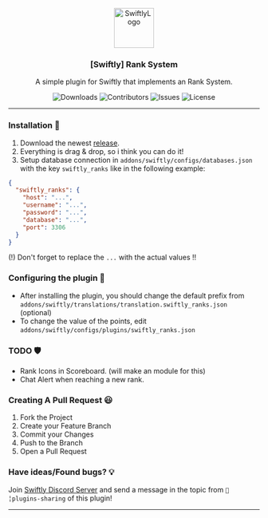 <p align="center">
  <a href="https://github.com/swiftly-solution/swiftly_rank">
    <img src="https://cdn.swiftlycs2.net/swiftly-logo.png" alt="SwiftlyLogo" width="80" height="80">
  </a>

  <h3 align="center">[Swiftly] Rank System</h3>

  <p align="center">
    A simple plugin for Swiftly that implements an Rank System.
    <br/>
  </p>
</p>

<p align="center">
  <img src="https://img.shields.io/github/downloads/swiftly-solution/swiftly_rank/total" alt="Downloads"> 
  <img src="https://img.shields.io/github/contributors/swiftly-solution/swiftly_rank?color=dark-green" alt="Contributors">
  <img src="https://img.shields.io/github/issues/swiftly-solution/swiftly_rank" alt="Issues">
  <img src="https://img.shields.io/github/license/swiftly-solution/swiftly_rank" alt="License">
</p>

---

### Installation 👀

1. Download the newest [release](https://github.com/swiftly-solution/swiftly_rank/releases).
2. Everything is drag & drop, so i think you can do it!
3. Setup database connection in `addons/swiftly/configs/databases.json` with the key `swiftly_ranks` like in the following example:

```json
{
  "swiftly_ranks": {
    "host": "...",
    "username": "...",
    "password": "...",
    "database": "...",
    "port": 3306
  }
}
```

(!) Don't forget to replace the `...` with the actual values !!

### Configuring the plugin 🧐

- After installing the plugin, you should change the default prefix from `addons/swiftly/translations/translation.swiftly_ranks.json` (optional)
- To change the value of the points, edit `addons/swiftly/configs/plugins/swiftly_ranks.json`

### TODO 🛡️

- Rank Icons in Scoreboard. (will make an module for this)
- Chat Alert when reaching a new rank.

### Creating A Pull Request 😃

1. Fork the Project
2. Create your Feature Branch
3. Commit your Changes
4. Push to the Branch
5. Open a Pull Request

### Have ideas/Found bugs? 💡

Join [Swiftly Discord Server](https://swiftlycs2.net/discord) and send a message in the topic from `📕╎plugins-sharing` of this plugin!

---

